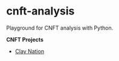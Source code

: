 # cnft-analysis
Playground for CNFT analysis with Python.

**CNFT Projects**
- [Clay Nation](#Install)

